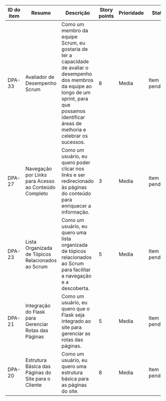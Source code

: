| ID do item | Resumo                                                  | Descrição                                                                                                              | Story points | Prioridade | Status       |
|------------|---------------------------------------------------------|-----------------------------------------------------------------------------------------------------------------------|--------------|------------|--------------|
| DPA-33     | Avaliador de Desempenho Scrum                            | Como um membro da equipe Scrum, eu gostaria de ter a capacidade de avaliar o desempenho dos membros da equipe ao longo de um sprint, para que possamos identificar áreas de melhoria e celebrar os sucessos. | 8            | Media      | Item pendente|
| DPA-27     | Navegação por Links para Acesso ao Conteúdo Completo    | Como um usuário, eu quero poder clicar nos links e ser redirecionado às páginas do conteúdo para enriquecer a informação. | 3            | Media      | Item pendente|
| DPA-23     | Lista Organizada de Tópicos Relacionados ao Scrum      | Como um usuário, eu quero uma lista organizada de tópicos relacionados ao Scrum para facilitar a navegação e a descoberta. | 5            | Media      | Item pendente|
| DPA-21     | Integração do Flask para Gerenciar Rotas das Páginas   | Como um usuário, eu quero que o Flask seja integrado ao site para gerenciar as rotas das páginas.                      | 5            | Media      | Item pendente|
| DPA-20     | Estrutura Básica das Páginas do Site para o Cliente     | Como um usuário, eu quero uma estrutura básica para as páginas do site.                                                | 8            | Media      | Item pendente|
